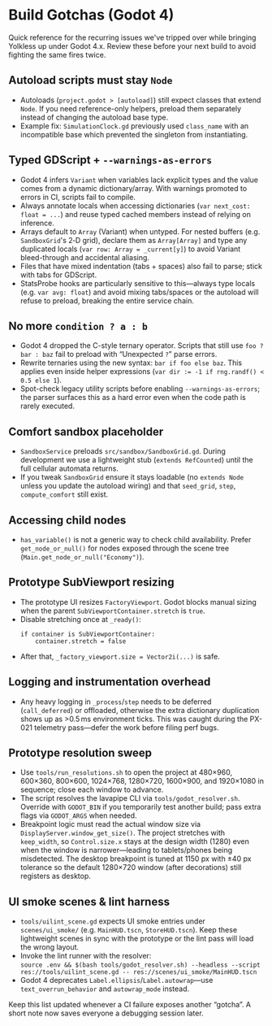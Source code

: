 # Build Gotchas (Godot 4)

Quick reference for the recurring issues we've tripped over while bringing Yolkless up under Godot 4.x. Review these before your next build to avoid fighting the same fires twice.

## Autoload scripts must stay `Node`
- Autoloads (`project.godot > [autoload]`) still expect classes that extend `Node`. If you need reference-only helpers, preload them separately instead of changing the autoload base type.
- Example fix: `SimulationClock.gd` previously used `class_name` with an incompatible base which prevented the singleton from instantiating.

## Typed GDScript + `--warnings-as-errors`
- Godot 4 infers `Variant` when variables lack explicit types and the value comes from a dynamic dictionary/array. With warnings promoted to errors in CI, scripts fail to compile.
- Always annotate locals when accessing dictionaries (`var next_cost: float = ...`) and reuse typed cached members instead of relying on inference.
- Arrays default to `Array` (Variant) when untyped. For nested buffers (e.g. `SandboxGrid`'s 2‑D grid), declare them as `Array[Array]` and type any duplicated locals (`var row: Array = _current[y]`) to avoid Variant bleed-through and accidental aliasing.
- Files that have mixed indentation (tabs + spaces) also fail to parse; stick with tabs for GDScript.
- StatsProbe hooks are particularly sensitive to this—always type locals (e.g. `var avg: float`) and avoid mixing tabs/spaces or the autoload will refuse to preload, breaking the entire service chain.

## No more `condition ? a : b`
- Godot 4 dropped the C-style ternary operator. Scripts that still use `foo ? bar : baz` fail to preload with “Unexpected `?`” parse errors.
- Rewrite ternaries using the new syntax: `bar if foo else baz`. This applies even inside helper expressions (`var dir := -1 if rng.randf() < 0.5 else 1`).
- Spot-check legacy utility scripts before enabling `--warnings-as-errors`; the parser surfaces this as a hard error even when the code path is rarely executed.

## Comfort sandbox placeholder
- `SandboxService` preloads `src/sandbox/SandboxGrid.gd`. During development we use a lightweight stub (`extends RefCounted`) until the full cellular automata returns.
- If you tweak `SandboxGrid` ensure it stays loadable (no `extends Node` unless you update the autoload wiring) and that `seed_grid`, `step`, `compute_comfort` still exist.

## Accessing child nodes
- `has_variable()` is not a generic way to check child availability. Prefer `get_node_or_null()` for nodes exposed through the scene tree (`Main.get_node_or_null("Economy")`).

## Prototype SubViewport resizing
- The prototype UI resizes `FactoryViewport`. Godot blocks manual sizing when the parent `SubViewportContainer.stretch` is `true`.
- Disable stretching once at `_ready()`:
  ```gdscript
  if container is SubViewportContainer:
      container.stretch = false
  ```
- After that, `_factory_viewport.size = Vector2i(...)` is safe.

## Logging and instrumentation overhead
- Any heavy logging in `_process`/`step` needs to be deferred (`call_deferred`) or offloaded, otherwise the extra dictionary duplication shows up as >0.5 ms environment ticks. This was caught during the PX-021 telemetry pass—defer the work before filing perf bugs.

## Prototype resolution sweep
- Use `tools/run_resolutions.sh` to open the project at 480×960, 600×360, 800×600, 1024×768, 1280×720, 1600×900, and 1920×1080 in sequence; close each window to advance.
- The script resolves the lavapipe CLI via `tools/godot_resolver.sh`. Override with `GODOT_BIN` if you temporarily test another build; pass extra flags via `GODOT_ARGS` when needed.
- Breakpoint logic must read the actual window size via `DisplayServer.window_get_size()`. The project stretches with `keep_width`, so `Control.size.x` stays at the design width (1280) even when the window is narrower—leading to tablets/phones being misdetected. The desktop breakpoint is tuned at 1150 px with ±40 px tolerance so the default 1280×720 window (after decorations) still registers as desktop.

## UI smoke scenes & lint harness
- `tools/uilint_scene.gd` expects UI smoke entries under `scenes/ui_smoke/` (e.g. `MainHUD.tscn`, `StoreHUD.tscn`). Keep these lightweight scenes in sync with the prototype or the lint pass will load the wrong layout.
- Invoke the lint runner with the resolver:  
  `source .env && $(bash tools/godot_resolver.sh) --headless --script res://tools/uilint_scene.gd -- res://scenes/ui_smoke/MainHUD.tscn`
- Godot 4 deprecates `Label.ellipsis`/`Label.autowrap`—use `text_overrun_behavior` and `autowrap_mode` instead.

Keep this list updated whenever a CI failure exposes another “gotcha”. A short note now saves everyone a debugging session later.

